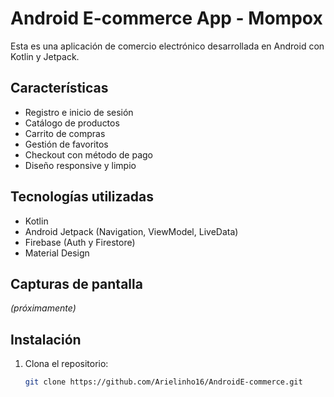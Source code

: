 # Android E-commerce App - Mompox

Esta es una aplicación de comercio electrónico desarrollada en Android con Kotlin y Jetpack.

## Características

- Registro e inicio de sesión
- Catálogo de productos
- Carrito de compras
- Gestión de favoritos
- Checkout con método de pago
- Diseño responsive y limpio

## Tecnologías utilizadas

- Kotlin
- Android Jetpack (Navigation, ViewModel, LiveData)
- Firebase (Auth y Firestore)
- Material Design

## Capturas de pantalla

*(próximamente)*

## Instalación

1. Clona el repositorio:
   ```bash
   git clone https://github.com/Arielinho16/AndroidE-commerce.git
